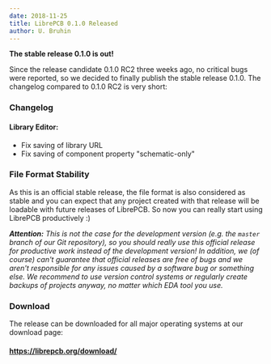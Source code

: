 ```yaml
---
date: 2018-11-25
title: LibrePCB 0.1.0 Released
author: U. Bruhin
---
```


**The stable release 0.1.0 is out!**

Since the release candidate 0.1.0 RC2 three weeks ago, no critical bugs were
reported, so we decided to finally publish the stable release 0.1.0. The
changelog compared to 0.1.0 RC2 is very short:


### Changelog

#### Library Editor:
- Fix saving of library URL
- Fix saving of component property "schematic-only"


### File Format Stability

As this is an official stable release, the file format is also considered as
stable and you can expect that any project created with that release will be
loadable with future releases of LibrePCB. So now you can really start using
LibrePCB productively :)

***Attention:*** *This is not the case for the development version (e.g. the
`master` branch of our Git repository), so you should really use this official
release for productive work instead of the development version! In addition, we (of course) can't
guarantee that official releases are free of bugs and we aren't responsible for
any issues caused by a software bug or something else. We recommend to use
version control systems or regularly create backups of projects anyway, no
matter which EDA tool you use.*


### Download

The release can be downloaded for all major operating systems at our download
page:

#### https://librepcb.org/download/
